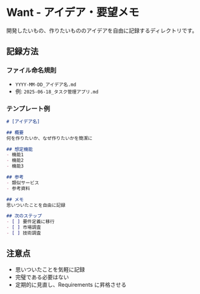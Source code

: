 # Want - アイデア・要望メモ

開発したいもの、作りたいもののアイデアを自由に記録するディレクトリです。

## 記録方法

### ファイル命名規則
- `YYYY-MM-DD_アイデア名.md`
- 例: `2025-06-18_タスク管理アプリ.md`

### テンプレート例

```markdown
# [アイデア名]

## 概要
何を作りたいか、なぜ作りたいかを簡潔に

## 想定機能
- 機能1
- 機能2
- 機能3

## 参考
- 類似サービス
- 参考資料

## メモ
思いついたことを自由に記録

## 次のステップ
- [ ] 要件定義に移行
- [ ] 市場調査
- [ ] 技術調査
```

## 注意点
- 思いついたことを気軽に記録
- 完璧である必要はない
- 定期的に見直し、Requirements に昇格させる
